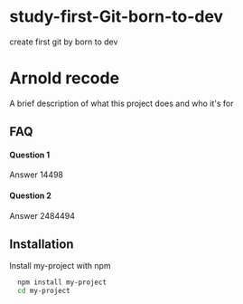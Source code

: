 # study-first-Git-born-to-dev
create first git by born to dev

# Arnold recode

A brief description of what this project does and who it's for


## FAQ

#### Question 1

Answer 14498

#### Question 2

Answer 2484494


## Installation

Install my-project with npm

```bash
  npm install my-project
  cd my-project
```